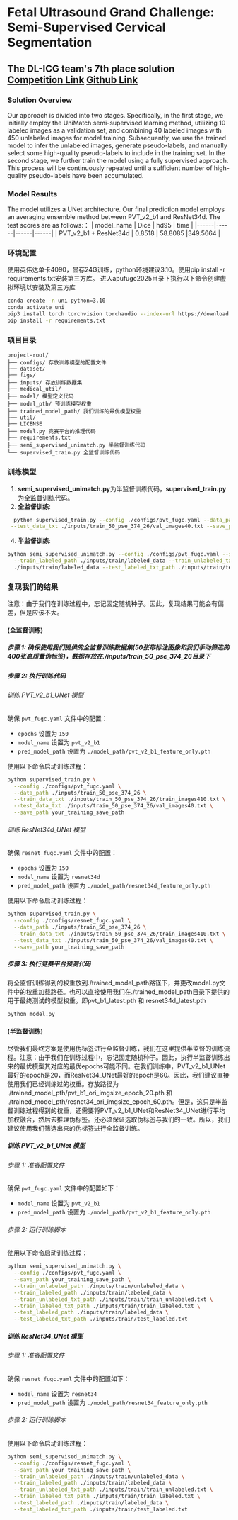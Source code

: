 # Fetal Ultrasound Grand Challenge: Semi-Supervised Cervical Segmentation 

## The DL-ICG team's 7th place solution [Competition Link](https://www.codabench.org/competitions/4781/) [Github Link](https://github.com/maskoffs/Fetal-Ultrasound-Grand-Challenge)

### Solution Overview
Our approach is divided into two stages. Specifically, in the first stage, we initially employ the UniMatch semi-supervised learning method, utilizing 10 labeled images as a validation set, and combining 40 labeled images with 450 unlabeled images for model training. Subsequently, we use the trained model to infer the unlabeled images, generate pseudo-labels, and manually select some high-quality pseudo-labels to include in the training set. In the second stage, we further train the model using a fully supervised approach. This process will be continuously repeated until a sufficient number of high-quality pseudo-labels have been accumulated.

### Model Results
The model utilizes a UNet architecture. Our final prediction model employs an averaging ensemble method between PVT_v2_b1 and ResNet34d. The test scores are as follows:：
| model_name  |  Dice  | hd95  | time  |
|------|------|------|------|
| PVT_v2_b1 + ResNet34d | 0.8518 | 58.8085  |349.5664 |

### 环境配置
使用英伟达单卡4090，显存24G训练，python环境建议3.10。使用pip install -r requirements.txt安装第三方库。
进入apufugc2025目录下执行以下命令创建虚拟环境以安装及第三方库
 ```bash
conda create -n uni python=3.10
conda activate uni
pip3 install torch torchvision torchaudio --index-url https://download.pytorch.org/whl/cu118  
pip install -r requirements.txt
```
### 项目目录
```
project-root/
├── configs/ 存放训练模型的配置文件
├── dataset/ 
├── figs/ 
├── inputs/ 存放训练数据集
├── medical_util/ 
├── model/ 模型定义代码
├── model_pth/ 预训练模型权重
├── trained_model_path/ 我们训练的最优模型权重
├── util/
├── LICENSE
├── model.py 竞赛平台的推理代码
├── requirements.txt
├── semi_supervised_unimatch.py 半监督训练代码
└── supervised_train.py 全监督训练代码
```
### 训练模型
1. **semi_supervised_unimatch.py**为半监督训练代码，**supervised_train.py**为全监督训练代码。
2. **全监督训练**:
 ```bash
   python supervised_train.py --config ./configs/pvt_fugc.yaml --data_path ./inputs/train_50_pse_374_26 --train_data_txt ./inputs/train_50_pse_374_26/train_images410.txt \
  --test_data_txt ./inputs/train_50_pse_374_26/val_images40.txt --save_path your training save path
```

4. **半监督训练**:
 ```bash
python semi_supervised_unimatch.py --config ./configs/pvt_fugc.yaml --save_path your training save path --train_unlabeled_path ./inputs/train/unlabeled_data \
   --train_labeled_path ./inputs/train/labeled_data --train_unlabeled_txt_path ./inputs/train/train_unlabeled.txt --train_labeled_txt_path ./inputs/train/train_labeled.txt --test_labeled_path \
   ./inputs/train/labeled_data --test_labeled_txt_path ./inputs/train/test_labeled.txt
```

### 复现我们的结果
注意：由于我们在训练过程中，忘记固定随机种子。因此，复现结果可能会有偏差，但是应该不大。
#### (全监督训练)
##### 步骤 1: 确保使用我们提供的全监督训练数据集(50张带标注图像和我们手动筛选的400张高质量伪标签)，数据存放在./inputs/train_50_pse_374_26目录下
##### 步骤 2: 执行训练代码
###### 训练 PVT_v2_b1_UNet 模型

确保 `pvt_fugc.yaml` 文件中的配置：
- `epochs` 设置为 `150`
- `model_name` 设置为 `pvt_v2_b1`
- `pred_model_path` 设置为 `./model_path/pvt_v2_b1_feature_only.pth`
  
使用以下命令启动训练过程：
```bash
python supervised_train.py \
  --config ./configs/pvt_fugc.yaml \
  --data_path ./inputs/train_50_pse_374_26 \
  --train_data_txt ./inputs/train_50_pse_374_26/train_images410.txt \
  --test_data_txt ./inputs/train_50_pse_374_26/val_images40.txt \
  --save_path your_training_save_path
```
###### 训练 ResNet34d_UNet 模型

确保 `resnet_fugc.yaml` 文件中的配置：
- `epochs` 设置为 `150`
- `model_name` 设置为 `resnet34d`
- `pred_model_path` 设置为 `./model_path/resnet34d_feature_only.pth`
  
使用以下命令启动训练过程：
```bash
python supervised_train.py \
  --config ./configs/resnet_fugc.yaml \
  --data_path ./inputs/train_50_pse_374_26 \
  --train_data_txt ./inputs/train_50_pse_374_26/train_images410.txt \
  --test_data_txt ./inputs/train_50_pse_374_26/val_images40.txt \
  --save_path your_training_save_path
```

##### 步骤 3: 执行竞赛平台预测代码
将全监督训练得到的权重放到./trained_model_path路径下，并更改model.py文件中的权重加载路径。也可以直接使用我们在./trained_model_path目录下提供的用于最终测试的模型权重。即pvt_b1_latest.pth 和 resnet34d_latest.pth
```bash
python model.py 
```

#### (半监督训练)
尽管我们最终方案是使用伪标签进行全监督训练，我们在这里提供半监督的训练流程。注意：由于我们在训练过程中，忘记固定随机种子。因此，执行半监督训练出来的最优模型其对应的最优epochs可能不同。在我们训练中，PVT_v2_b1_UNet最好的epoch是20，而ResNet34_UNet最好的epoch是60。因此，我们建议直接使用我们已经训练过的权重。存放路径为 ./trained_model_pth/pvt_b1_ori_imgsize_epoch_20.pth 和 ./trained_model_pth/resnet34_ori_imgsize_epoch_60.pth。但是，这只是半监督训练过程得到的权重，还需要将PVT_v2_b1_UNet和ResNet34_UNet进行平均加权融合，然后去推理伪标签。还必须保证选取伪标签与我们的一致。所以，我们建议使用我们筛选出来的伪标签进行全监督训练。
##### 训练 PVT_v2_b1_UNet 模型

###### 步骤 1: 准备配置文件
确保 `pvt_fugc.yaml` 文件中的配置如下：
- `model_name` 设置为 `pvt_v2_b1`
- `pred_model_path` 设置为 `./model_path/pvt_v2_b1_feature_only.pth`

###### 步骤 2: 运行训练脚本
使用以下命令启动训练过程：
```bash
python semi_supervised_unimatch.py \
  --config ./configs/pvt_fugc.yaml \
  --save_path your_training_save_path \
  --train_unlabeled_path ./inputs/train/unlabeled_data \
  --train_labeled_path ./inputs/train/labeled_data \
  --train_unlabeled_txt_path ./inputs/train/train_unlabeled.txt \
  --train_labeled_txt_path ./inputs/train/train_labeled.txt \
  --test_labeled_path ./inputs/train/labeled_data \
  --test_labeled_txt_path ./inputs/train/test_labeled.txt
```


##### 训练 ResNet34_UNet 模型

###### 步骤 1: 准备配置文件
确保 `resnet_fugc.yaml` 文件中的配置如下：
- `model_name` 设置为 `resnet34`
- `pred_model_path` 设置为 `./model_path/resnet34_feature_only.pth`

###### 步骤 2: 运行训练脚本
使用以下命令启动训练过程：
```bash
python semi_supervised_unimatch.py \
  --config ./configs/resnet_fugc.yaml \
  --save_path your_training_save_path \
  --train_unlabeled_path ./inputs/train/unlabeled_data \
  --train_labeled_path ./inputs/train/labeled_data \
  --train_unlabeled_txt_path ./inputs/train/train_unlabeled.txt \
  --train_labeled_txt_path ./inputs/train/train_labeled.txt \
  --test_labeled_path ./inputs/train/labeled_data \
  --test_labeled_txt_path ./inputs/train/test_labeled.txt
```

